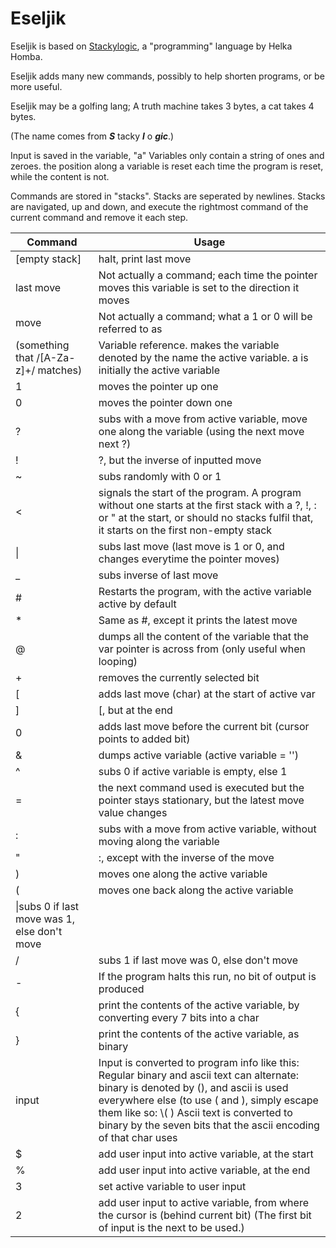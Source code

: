 # Eseljik
Eseljik is based on [Stackylogic](http://codegolf.stackexchange.com/questions/84851/run-stackylogic), a "programming" language by Helka Homba.

Eseljik adds many new commands, possibly to help shorten programs, or be more useful.

Eseljik may be a golfing lang; A truth machine takes 3 bytes, a cat takes 4 bytes.

(The name comes from ***S*** tacky ***l*** o ***gic***.)

Input is saved in the variable, "a"
Variables only contain a string of ones and zeroes.
the position along a variable is reset each time the program is reset, while the content is not.

Commands are stored in "stacks". Stacks are seperated by newlines. Stacks are navigated, up and down, and execute the rightmost command of the current command and remove it each step.

|Command|Usage                     |
|-------|--------------------------|
|[empty stack] | halt, print last move|
|last move|Not actually a command; each time the pointer moves this variable is set to the direction it moves|
|move   |Not actually a command;  what a 1 or 0 will be referred to as|
|(something that /[A-Za-z]+/ matches)|Variable reference. makes the variable denoted by the name the active variable. a is initially the active variable|
|1      |moves the pointer up one  |
|0      |moves the pointer down one|
|?      |subs with a move from active variable, move one along the variable (using the next move next ?)|
|!|?, but the inverse of inputted move|
|~|subs randomly with 0 or 1|
|<      |signals the start of the program. A program without one starts at the first stack with a ?, !, : or " at the start, or should no stacks fulfil that, it starts on the first non-empty stack|
|\|     |subs last move (last move is 1 or 0, and changes everytime the pointer moves)|
|_      |subs inverse of last move|
|#      |Restarts the program, with the active variable active by default|
|*      |Same as #, except it prints the latest move|
|@      |dumps all the content of the variable that the var pointer is across from (only useful when looping)|
|+|removes the currently selected bit|
|[|adds last move (char) at the start of active var|
|]|[, but at the end|
|0|adds last move before the current bit (cursor points to added bit)|
|&|dumps active variable (active variable = '')|
|^|subs 0 if active variable is empty, else 1|
|=|the next command used is executed but the pointer stays stationary, but the latest move value changes|
|:|subs with a move from active variable, without moving along the variable|
|"|:, except with the inverse of the move|
|)|moves one along the active variable|
|(|moves one back along the active variable|
|\\|subs 0 if last move was 1, else don't move|
|/|subs 1 if last move was 0, else don't move|
|-|If the program halts this run, no bit of output is produced|
|{|print the contents of the active variable, by converting every 7 bits into a char|
|}|print the contents of the active variable, as binary|
|input|Input is converted to program info like this: Regular binary and ascii text can alternate: binary is denoted by (<binary here>), and ascii is used everywhere else (to use ( and ), simply escape them like so: \\(  ) Ascii text is converted to binary by the seven bits that the ascii encoding of that char uses|
|$|add user input into active variable, at the start|
|%|add user input into active variable, at the end|
|3|set active variable to user input|
|2|add user input to active variable, from where the cursor is (behind current bit) (The first bit of input is the next to be used.)

